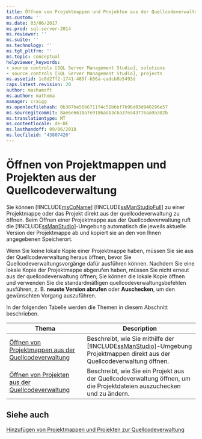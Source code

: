 ```yaml
---
title: Öffnen von Projektmappen und Projekten aus der Quellcodeverwaltung | Microsoft-Dokumentation
ms.custom: ''
ms.date: 03/06/2017
ms.prod: sql-server-2014
ms.reviewer: ''
ms.suite: ''
ms.technology: ''
ms.tgt_pltfrm: ''
ms.topic: conceptual
helpviewer_keywords:
- source controls [SQL Server Management Studio], solutions
- source controls [SQL Server Management Studio], projects
ms.assetid: 1c8d27f2-1741-485f-b56a-cadcb8b5493d
caps.latest.revision: 20
author: mashamsft
ms.author: mathoma
manager: craigg
ms.openlocfilehash: 0b307be56b6711f4c51b6bf7b96d03d946296e57
ms.sourcegitcommit: 8ae6e6618a7e9186aab3c6a37ea43776aa9a382b
ms.translationtype: MT
ms.contentlocale: de-DE
ms.lasthandoff: 09/06/2018
ms.locfileid: "43807426"
---
```

# <a name="open-solutions-and-projects-from-source-control"></a>Öffnen von Projektmappen und Projekten aus der Quellcodeverwaltung
  Sie können [!INCLUDE[msCoName](../includes/msconame-md.md)] [!INCLUDE[ssManStudioFull](../includes/ssmanstudiofull-md.md)] zu einer Projektmappe oder das Projekt direkt aus der quellcodeverwaltung zu öffnen. Beim Öffnen einer Projektmappe aus der Quellcodeverwaltung ruft die [!INCLUDE[ssManStudio](../includes/ssmanstudio-md.md)]-Umgebung automatisch die jeweils aktuelle Version der Projektmappe ab und kopiert sie an den von Ihnen angegebenen Speicherort.  
  
 Wenn Sie keine lokale Kopie einer Projektmappe haben, müssen Sie sie aus der Quellcodeverwaltung heraus öffnen, bevor Sie Quellcodeverwaltungsvorgänge dafür ausführen können. Nachdem Sie eine lokale Kopie der Projektmappe abgerufen haben, müssen Sie nicht erneut aus der quellcodeverwaltung öffnen; Sie können die lokale Kopie öffnen und verwenden Sie die standardmäßigen quellcodeverwaltungsbefehlen ausführen, z. B. **neuste Version abrufen** oder **Auschecken**, um den gewünschten Vorgang auszuführen.  
  
 In der folgenden Tabelle werden die Themen in diesem Abschnitt beschrieben.  
  
|Thema|Description|  
|-----------|-----------------|  
|[Öffnen von Projektmappen aus der Quellcodeverwaltung](../../2014/database-engine/open-solutions-from-source-control.md)|Beschreibt, wie Sie mithilfe der [!INCLUDE[ssManStudio](../includes/ssmanstudio-md.md)]-Umgebung Projektmappen direkt aus der Quellcodeverwaltung öffnen.|  
|[Öffnen von Projekten aus der Quellcodeverwaltung](../../2014/database-engine/open-projects-from-source-control.md)|Beschreibt, wie Sie ein Projekt aus der Quellcodeverwaltung öffnen, um die Projektdateien auszuchecken und zu ändern.|  
  
## <a name="see-also"></a>Siehe auch  
 [Hinzufügen von Projektmappen und Projekten zur Quellcodeverwaltung](../../2014/database-engine/add-solutions-and-projects-to-source-control.md)  
  
  
